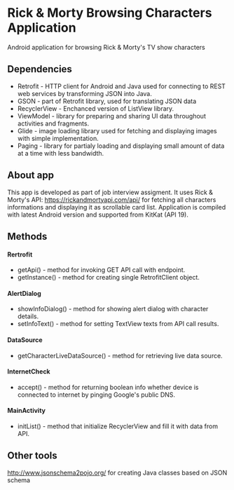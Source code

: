 # Rick & Morty Browsing Characters Application
Android application for browsing Rick &amp; Morty's TV show characters 

## Dependencies

- Retrofit -  HTTP client for Android and Java used for connecting to REST web services by transforming JSON into Java.
- GSON - part of Retrofit library, used for translating JSON data
- RecyclerView - Enchanced version of ListView library.
- ViewModel - library for preparing and sharing UI data throughout activities and fragments.
- Glide - image loading library used for fetching and displaying images with simple implementation.
- Paging - library for partialy loading and displaying small amount of data at a time with less bandwidth.

## About app

This app is developed as part of job interview assigment. It uses Rick & Morty's API: https://rickandmortyapi.com/api/ for fetching all characters informations and displaying it as scrollable card list. Application is compiled with latest Android version and supported from KitKat (API 19).

## Methods

#### Rertrofit
- getApi() - method for invoking GET API call with endpoint.
- getInstance() - method for creating single RetrofitClient object.

#### AlertDialog
- showInfoDialog() - method for showing alert dialog with character details.
- setInfoText() - method for setting TextView texts from API call results.

#### DataSource
- getCharacterLiveDataSource() - method for retrieving live data source.

#### InternetCheck
- accept() - method for returning boolean info whether device is connected to internet by pinging Google's public DNS.

#### MainActivity
- initList() - method that initialize RecyclerView and fill it with data from API.

## Other tools
http://www.jsonschema2pojo.org/ for creating Java classes based on JSON schema
